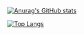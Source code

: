 [![Anurag's GitHub stats](https://github-readme-stats.vercel.app/api?username=arkenfar&show_icons=true&theme=dark)](https://github.com/anuraghazra/github-readme-stats)

[![Top Langs](https://github-readme-stats.vercel.app/api/top-langs/?username=arkenfar&layout=compact&theme=dark)](https://github.com/anuraghazra/github-readme-stats)
